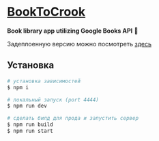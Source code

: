 # [BookToCrook](http://booktocrook.cf/)
**Book library app utilizing Google Books API** :orange_book:	

Задеплоенную версию можно посмотреть [здесь](http://booktocrook.cf/)

## Установка

``` bash
# установка зависимостей
$ npm i

# локальный запуск (port 4444)
$ npm run dev

# сделать билд для прода и запустить сервер
$ npm run build
$ npm run start
```